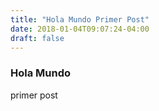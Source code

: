 ```yaml
---
title: "Hola Mundo Primer Post"
date: 2018-01-04T09:07:24-04:00
draft: false
---
```


### Hola Mundo

primer post
